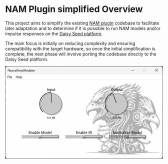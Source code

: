 # NAM Plugin simplified Overview
This project aims to simplify the existing [NAM plugin](https://github.com/sdatkinson/NeuralAmpModelerPlugin) codebase to facilitate later adaptation and to determine if it is possible to run NAM models and/or impulse responses on the [Daisy Seed platform](https://electro-smith.com/products/daisy-seed). 

The main focus is initially on reducing complexity and ensuring compatibility with the target hardware, so once the initial simplification is complete, the next phase will involve porting the codebase directly to the Daisy Seed platform.

![alt text](https://github.com/postcode-x/NeuralAmpModelerPlugin/blob/main/screenshot.png)